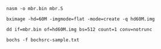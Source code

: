     
    nasm -o mbr.bin mbr.S

    bximage -hd=60M -imgmode=flat -mode=create -q hd60M.img

    dd if=mbr.bin of=hd60M.img bs=512 count=1 conv=notrunc

    bochs -f bochsrc-sample.txt